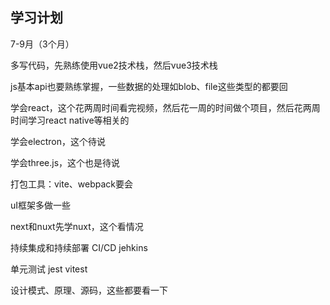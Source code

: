## 学习计划

7-9月（3个月）

多写代码，先熟练使用vue2技术栈，然后vue3技术栈

js基本api也要熟练掌握，一些数据的处理如blob、file这些类型的都要回

学会react，这个花两周时间看完视频，然后花一周的时间做个项目，然后花两周时间学习react native等相关的

学会electron，这个待说

学会three.js，这个也是待说

打包工具：vite、webpack要会

uI框架多做一些

next和nuxt先学nuxt，这个看情况

持续集成和持续部署	CI/CD	jehkins

单元测试 jest vitest

设计模式、原理、源码，这些都要看一下



 